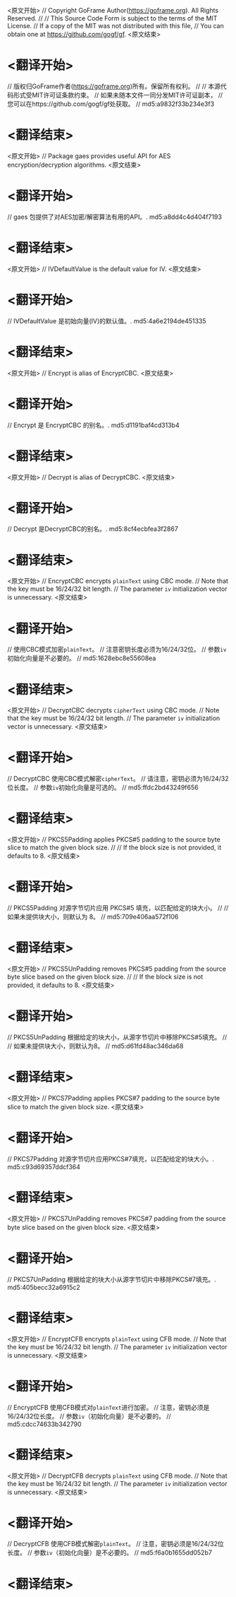 
<原文开始>
// Copyright GoFrame Author(https://goframe.org). All Rights Reserved.
//
// This Source Code Form is subject to the terms of the MIT License.
// If a copy of the MIT was not distributed with this file,
// You can obtain one at https://github.com/gogf/gf.
<原文结束>

# <翻译开始>
// 版权归GoFrame作者(https://goframe.org)所有。保留所有权利。
//
// 本源代码形式受MIT许可证条款约束。
// 如果未随本文件一同分发MIT许可证副本，
// 您可以在https://github.com/gogf/gf处获取。
// md5:a9832f33b234e3f3
# <翻译结束>


<原文开始>
// Package gaes provides useful API for AES encryption/decryption algorithms.
<原文结束>

# <翻译开始>
// gaes 包提供了对AES加密/解密算法有用的API。. md5:a8dd4c4d404f7193
# <翻译结束>


<原文开始>
// IVDefaultValue is the default value for IV.
<原文结束>

# <翻译开始>
// IVDefaultValue 是初始向量(IV)的默认值。. md5:4a6e2194de451335
# <翻译结束>


<原文开始>
// Encrypt is alias of EncryptCBC.
<原文结束>

# <翻译开始>
// Encrypt 是 EncryptCBC 的别名。. md5:d1191baf4cd313b4
# <翻译结束>


<原文开始>
// Decrypt is alias of DecryptCBC.
<原文结束>

# <翻译开始>
// Decrypt 是DecryptCBC的别名。. md5:8cf4ecbfea3f2867
# <翻译结束>


<原文开始>
// EncryptCBC encrypts `plainText` using CBC mode.
// Note that the key must be 16/24/32 bit length.
// The parameter `iv` initialization vector is unnecessary.
<原文结束>

# <翻译开始>
// 使用CBC模式加密`plainText`。
// 注意密钥长度必须为16/24/32位。
// 参数`iv`初始化向量是不必要的。
// md5:1628ebc8e55608ea
# <翻译结束>


<原文开始>
// DecryptCBC decrypts `cipherText` using CBC mode.
// Note that the key must be 16/24/32 bit length.
// The parameter `iv` initialization vector is unnecessary.
<原文结束>

# <翻译开始>
// DecryptCBC 使用CBC模式解密`cipherText`。
// 请注意，密钥必须为16/24/32位长度。
// 参数`iv`初始化向量是可选的。
// md5:ffdc2bd43249f656
# <翻译结束>


<原文开始>
// PKCS5Padding applies PKCS#5 padding to the source byte slice to match the given block size.
//
// If the block size is not provided, it defaults to 8.
<原文结束>

# <翻译开始>
// PKCS5Padding 对源字节切片应用 PKCS#5 填充，以匹配给定的块大小。
//
// 如果未提供块大小，则默认为 8。
// md5:709e406aa572f106
# <翻译结束>


<原文开始>
// PKCS5UnPadding removes PKCS#5 padding from the source byte slice based on the given block size.
//
// If the block size is not provided, it defaults to 8.
<原文结束>

# <翻译开始>
// PKCS5UnPadding 根据给定的块大小，从源字节切片中移除PKCS#5填充。
// 
// 如果未提供块大小，则默认为8。
// md5:d61fd48ac346da68
# <翻译结束>


<原文开始>
// PKCS7Padding applies PKCS#7 padding to the source byte slice to match the given block size.
<原文结束>

# <翻译开始>
// PKCS7Padding 对源字节切片应用PKCS#7填充，以匹配给定的块大小。. md5:c93d69357ddcf364
# <翻译结束>


<原文开始>
// PKCS7UnPadding removes PKCS#7 padding from the source byte slice based on the given block size.
<原文结束>

# <翻译开始>
// PKCS7UnPadding 根据给定的块大小从源字节切片中移除PKCS#7填充。. md5:405becc32a6915c2
# <翻译结束>


<原文开始>
// EncryptCFB encrypts `plainText` using CFB mode.
// Note that the key must be 16/24/32 bit length.
// The parameter `iv` initialization vector is unnecessary.
<原文结束>

# <翻译开始>
// EncryptCFB 使用CFB模式对`plainText`进行加密。
// 注意，密钥必须是16/24/32位长度。
// 参数`iv`（初始化向量）是不必要的。
// md5:cdcc74633b342790
# <翻译结束>


<原文开始>
// DecryptCFB decrypts `plainText` using CFB mode.
// Note that the key must be 16/24/32 bit length.
// The parameter `iv` initialization vector is unnecessary.
<原文结束>

# <翻译开始>
// DecryptCFB 使用CFB模式解密`plainText`。
// 注意，密钥必须是16/24/32位长度。
// 参数`iv`（初始化向量）是不必要的。
// md5:f6a0b1655dd052b7
# <翻译结束>

